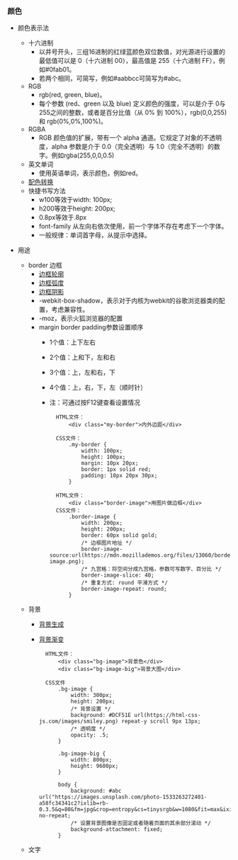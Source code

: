 ### 颜色 ###
- 颜色表示法
	- 十六进制
		- 以井号开头，三组16进制的红绿蓝颜色双位数值，对光源进行设置的最低值可以是 0（十六进制 00），最高值是 255（十六进制 FF），例如#0fab01。
		- 若两个相同，可简写，例如#aabbcc可简写为#abc。
	- RGB
		- rgb(red, green, blue)。
		- 每个参数 (red、green 以及 blue) 定义颜色的强度，可以是介于 0与255之间的整数，或者是百分比值（从 0% 到 100%），rgb(0,0,255) 和 rgb(0%,0%,100%)。
	- RGBA
		- RGB 颜色值的扩展，带有一个 alpha 通道。它规定了对象的不透明度，alpha 参数是介于 0.0（完全透明）与 1.0（完全不透明）的数字。例如rgba(255,0,0,0.5)
	- 英文单词
		- 使用英语单词，表示颜色，例如red。
	- [配色转换](https://rgbcolorcode.com/)
	- 快捷书写方法
		- w100等效于width: 100px;
		- h200等效于height: 200px;
		- 0.8px等效于.8px
		- font-family 从左向右依次使用，前一个字体不存在考虑下一个字体。
		- 一般规律：单词首字母，从提示中选择。


- 用途
	- border 边框
		- [边框轮廓](https://html-css-js.com/css/generator/border-outline/)
		- [边框弧度](https://html-css-js.com/css/generator/border-radius/)
		- [边框阴影](https://html-css-js.com/css/generator/box-shadow/)
		- -webkit-box-shadow，表示对于内核为webkit的谷歌浏览器类的配置，考虑兼容性。
		- -moz，表示火狐浏览器的配置
		- margin	border	padding参数设置顺序
			- 1个值：上下左右
			- 2个值：上和下，左和右
			- 3个值：上，左和右，下
			- 4个值：上，右，下，左（顺时针）
			- 注：可通过按F12键查看设置情况

					HTML文件：
						<div class="my-border">内外边距</div>
					
					CSS文件：
						.my-border {
						    width: 100px;
						    height: 100px;
						    margin: 10px 20px;
						    border: 1px solid red;
						    padding: 10px 20px 30px;
						}

					HTML文件：
					    <div class="border-image">用图片做边框</div>
					CSS文件：
						.border-image {
						    width: 200px;
						    height: 200px;
						    border: 60px solid gold;
						    /* 边框图片地址 */
						    border-image-source:url(https://mdn.mozillademos.org/files/13060/border-image.png);
						    /* 九宫格：将空间分成九宫格，参数可写数字、百分比 */
						    border-image-slice: 40;
						    /* 重复方式: round 平滑方式 */
						    border-image-repeat: round;
						}

	- 背景
		- [背景生成](https://html-css-js.com/css/generator/background/)
		- [背景渐变](https://html-css-js.com/css/generator/gradient/)

				HTML文件：
					<div class="bg-image">背景色</div>
				    <div class="bg-image-big">背景大图</div>
		
				CSS文件
					.bg-image {
					    width: 300px;
					    height: 200px;
					    /* 背景设置 */
					    background: #DCF51E url(https://html-css-js.com/images/smiley.png) repeat-y scroll 9px 13px;
					    /* 透明度 */
					    opacity: .5;
					}
					
					.bg-image-big {
					    width: 800px;
					    height: 9600px;
					}
					
					body {
					    background: #abc url("https://images.unsplash.com/photo-1533263272401-a58fc34341c2?ixlib=rb-0.3.5&q=80&fm=jpg&crop=entropy&cs=tinysrgb&w=1080&fit=max&ixid=eyJhcHBfaWQiOjF9&s=a1bf1441aa5e3d0127583edc12d59880") no-repeat;
					    /* 设置背景图像是否固定或者随着页面的其余部分滚动 */
					    background-attachment: fixed;
					}

	- 文字


